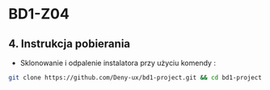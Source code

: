 # BD1-Z04

## 4. Instrukcja pobierania

- Sklonowanie i odpalenie instalatora przy użyciu komendy :

```sh
git clone https://github.com/Deny-ux/bd1-project.git && cd bd1-project && sudo apt install nodejs && sudo apt install npm && npm i && node app.js

```
